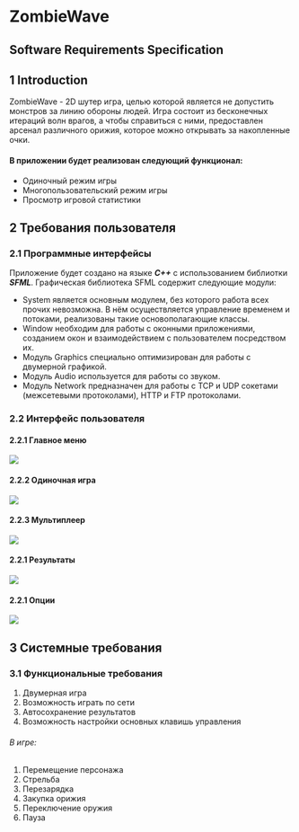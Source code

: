 # ZombieWave
## Software Requirements Specification
## 1 Introduction

ZombieWave - 2D шутер игра, целью которой является не допустить монстров за линию обороны людей. Игра состоит из бесконечных итераций волн врагов, а чтобы справиться с ними, предоставлен арсенал различного орижия, которое можно открывать за накопленные очки.

#### В приложении будет реализован следующий функционал:
- Одиночный режим игры
- Многопользовательский режим игры
- Просмотр игровой статистики

## 2 Требования пользователя

### 2.1 Программные интерфейсы

Приложение будет создано на языке ***C++*** с использованием библиотки ***SFML***. Графическая библиотека SFML содержит следующие модули: 
- System является основным модулем, без которого работа всех прочих невозможна. В нём осуществляется управление временем и потоками, реализованы такие основополагающие классы.
- Window необходим для работы с оконными приложениями, созданием окон и взаимодействием с пользователем посредством их.
- Модуль Graphics специально оптимизирован для работы с двумерной графикой.
- Модуль Audio используется для работы со звуком. 
- Модуль Network предназначен для работы с TCP и UDP сокетами (межсетевыми протоколами), HTTP и FTP протоколами.

### 2.2 Интерфейс пользователя

#### 2.2.1 Главное меню
![](https://github.com/valer8867/ZombieWave/Documentation/Mockups/MainMenu.png)

#### 2.2.2 Одиночная игра
![](https://github.com/valer8867/ZombieWave/Documentation/Mockups/Game.png)

#### 2.2.3 Мультиплеер
![](https://github.com/valer8867/ZombieWave/Documentation/Mockups/Multiplayer.png)

#### 2.2.1 Результаты
![](https://github.com/valer8867/ZombieWave/Documentation/Mockups/Results.png)

#### 2.2.1 Опции
![](https://github.com/valer8867/ZombieWave/Documentation/Mockups/Options.png)

## 3 Системные требования

### 3.1 Функциональные требования

1. Двумерная игра
2. Возможность играть по сети
3. Автосохранение результатов
4. Возможность настройки основных клавишь управления

###### В игре:
1. Перемещение персонажа
2. Стрельба
3. Перезарядка
4. Закупка орижия
5. Переключение оружия
6. Пауза

    


